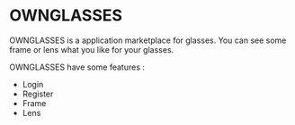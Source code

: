 # OWNGLASSES
OWNGLASSES is a application marketplace for glasses. You can see some frame or lens what you like for your glasses.

OWNGLASSES have some features :
- Login
- Register
- Frame
- Lens

